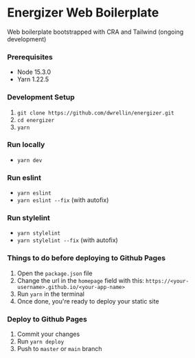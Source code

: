# Energizer Web Boilerplate

Web boilerplate bootstrapped with CRA and Tailwind (ongoing development)

### Prerequisites

- Node 15.3.0
- Yarn 1.22.5

### Development Setup

1. `git clone https://github.com/dwrellin/energizer.git`
2. `cd energizer`
3. `yarn`

### Run locally

- `yarn dev`

### Run eslint

- `yarn eslint`
- `yarn eslint --fix` (with autofix)

### Run stylelint

- `yarn stylelint`
- `yarn stylelint --fix` (with autofix)

### Things to do before deploying to Github Pages

1. Open the `package.json` file
2. Change the url in the `homepage` field with this: `https://<your-username>.github.io/<your-app-name>`
4. Run `yarn` in the terminal
5. Once done, you're ready to deploy your static site

### Deploy to Github Pages

1. Commit your changes
2. Run `yarn deploy`
3. Push to `master` or `main` branch
